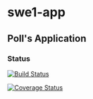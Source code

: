 # swe1-app
## Poll's Application

### Status
[![Build Status](https://app.travis-ci.com/bissessk/swe1-app.svg?branch=main)](https://app.travis-ci.com/bissessk/swe1-app)

[![Coverage Status](https://coveralls.io/repos/github/bissessk/swe1-app/badge.svg?branch=main)](https://coveralls.io/github/bissessk/swe1-app?branch=main)
